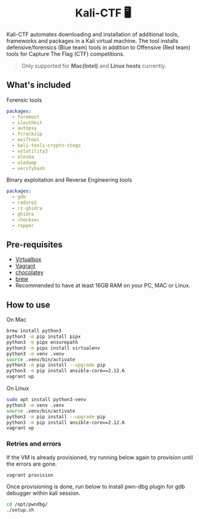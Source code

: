 <div align="center">
  <h1> Kali-CTF 🖥️ </h1>
</div>

Kali-CTF automates downloading and installation of additional tools, frameworks and packages in a Kali virtual machine. The tool installs defensive/forensics (Blue team) tools in addition to Offensive (Red team) tools for Capture The Flag (CTF) competitions.

> Only supported for **Mac(Intel)** and **Linux hosts** currently.

## What's included

Forensic tools

```yaml
packages:
  - foremost
  - sleuthkit
  - autopsy
  - fcrackzip
  - exiftool
  - kali-tools-crypto-stego
  - volatility3
  - olevba
  - oledump
  - verifyhash
```

Binary exploitation and Reverse Engineering tools

```yaml
packages:
  - gdb
  - radare2
  - rz-ghidra
  - ghidra
  - checksec
  - ropper
```

## Pre-requisites

- [Virtualbox](https://www.virtualbox.org/wiki/Downloads)
- [Vagrant](https://www.vagrantup.com/downloads)
- [chocolatey](https://chocolatey.org/install)
- [brew](https://brew.sh/)
- Recommended to have at least 16GB RAM on your PC, MAC or Linux.

## How to use

On Mac

```bash
brew install python3
python3 -m pip install pipx
python3 -m pipx ensurepath
python3 -m pipx install virtualenv
python3 -m venv .venv
source .venv/bin/activate
python3 -m pip install --upgrade pip
python3 -m pip install ansible-core==2.12.6
vagrant up
```

On Linux

```bash
sudo apt install python3-venv
python3 -m venv .venv
source .venv/bin/activate
python3 -m pip install --upgrade pip
python3 -m pip install ansible-core==2.12.6
vagrant up
```

### Retries and errors

If the VM is already provisioned, try running below again to provision until the errors are gone.

```bash
vagrant provision
```

Once provisioning is done, run below to install pwn-dbg plugin for gdb debugger within kali session.

```bash
cd /opt/pwndbg/
./setup.sh
```

